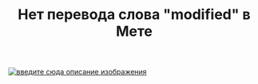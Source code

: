 ﻿---
title: "Нет перевода слова &quot;modified&quot; в Мете"
se.owner.user_id: 462629
se.owner.display_name: "ProstoBob"
se.owner.link: "https://ru.meta.stackoverflow.com/users/462629/prostobob"
se.link: "https://ru.meta.stackoverflow.com/questions/11939/%d0%9d%d0%b5%d1%82-%d0%bf%d0%b5%d1%80%d0%b5%d0%b2%d0%be%d0%b4%d0%b0-%d1%81%d0%bb%d0%be%d0%b2%d0%b0-modified-%d0%b2-%d0%9c%d0%b5%d1%82%d0%b5"
se.question_id: 11939
se.post_type: question
---
<p><a href="https://i.stack.imgur.com/rccIt.png" rel="nofollow noreferrer"><img src="https://i.stack.imgur.com/rccIt.png" alt="введите сюда описание изображения" /></a></p>
